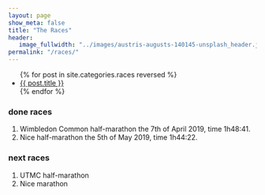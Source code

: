 ```yaml
---
layout: page
show_meta: false
title: "The Races"
header:
   image_fullwidth: "../images/austris-augusts-140145-unsplash_header.jpg"
permalink: "/races/"
---
```

<ul>
    {% for post in site.categories.races reversed %}
    <li><a href="{{ site.url }}{{ site.baseurl }}{{ post.url }}">{{ post.title }}</a></li>
    {% endfor %}
</ul>

### done races
1. Wimbledon Common half-marathon the 7th of April 2019, time 1h48:41. 
1. Nice half-marathon  the 5th of May 2019, time 1h44:22. 

### next races
1. UTMC half-marathon
1. Nice marathon
